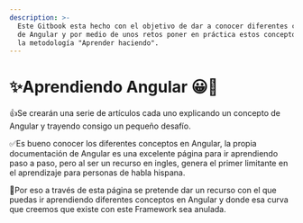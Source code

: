 ```yaml
---
description: >-
  Este Gitbook esta hecho con el objetivo de dar a conocer diferentes conceptos
  de Angular y por medio de unos retos poner en práctica estos conceptos, usando
  la metodología "Aprender haciendo".
---
```


# ✨Aprendiendo Angular 😀💪

👍Se crearán una serie de artículos cada uno explicando un concepto de Angular y trayendo consigo un pequeño desafío.

✅Es bueno conocer los diferentes conceptos en Angular, la propia documentación de Angular es una excelente página para ir aprendiendo paso a paso, pero al ser un recurso en ingles, genera el primer limitante en el aprendizaje para personas de habla hispana. 

👋Por eso a través de esta página se pretende dar un recurso con el que puedas ir aprendiendo diferentes conceptos en Angular y donde esa curva que creemos que existe con este Framework sea anulada.

